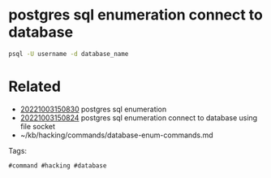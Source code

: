 # postgres sql enumeration connect to database
```bash
psql -U username -d database_name
```

# Related

- [20221003150830](/zet/20221003150830/README.md) postgres sql enumeration
- [20221003150824](/zet/20221003150824/README.md) postgres sql enumeration connect to database using file socket
- ~/kb/hacking/commands/database-enum-commands.md

Tags:

    #command #hacking #database 
